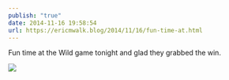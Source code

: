 ```yaml
---
publish: "true"
date: 2014-11-16 19:58:54
url: https://ericmwalk.blog/2014/11/16/fun-time-at.html
---
```


Fun time at the Wild game tonight and glad they grabbed the win.

![](https://ericmwalk.blog/uploads/2022/066540d302.jpg)